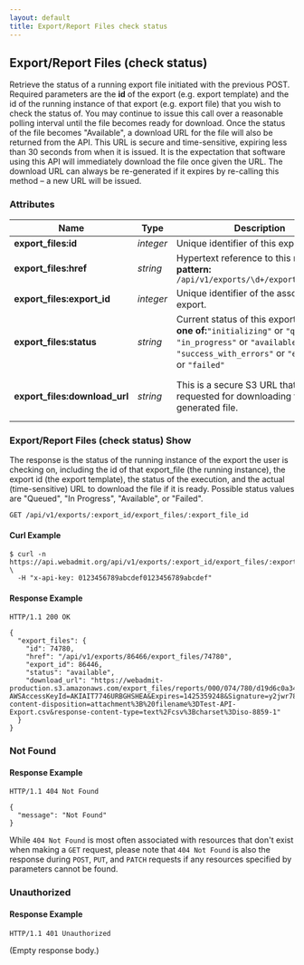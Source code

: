 ```yaml
---
layout: default
title: Export/Report Files check status
---
```


<!-- WARNING: This is an automatically generated file.  Do not modify directly.  See script/generate-docs. -->

<h2><a name="resource-export_files_check"></a>Export/Report Files (check status)</h2>

<p>Retrieve the status of a running export file initiated with the previous POST. Required parameters are the <strong>id</strong> of the export (e.g. export template) and the id of the running instance of that export (e.g. export file) that you wish to check the status of. You may continue to issue this call over a reasonable polling interval until the file becomes ready for download.  Once the status of the file becomes &quot;Available&quot;, a download URL for the file will also be returned from the API.  This URL is secure and time-sensitive, expiring less than 30 seconds from when it is issued. It is the expectation that software using this API will immediately download the file once given the URL. The download URL can always be re-generated if it expires by re-calling this method – a new URL will be issued.</p>


<h3>Attributes</h3>

<table><thead>
<tr>
<th>Name</th>
<th>Type</th>
<th>Description</th>
<th>Example</th>
</tr>
</thead><tbody>
<tr>
<td><strong>export_files:id</strong></td>
<td><em>integer</em></td>
<td>Unique identifier of this export file.</td>
<td><code>74780</code></td>
</tr>
<tr>
<td><strong>export_files:href</strong></td>
<td><em>string</em></td>
<td>Hypertext reference to this resource.<br/> <strong>pattern:</strong> <code>/api/v1/exports/\d+/export_files/\d+</code></td>
<td><code>&quot;/api/v1/exports/86466/export_files/74780&quot;</code></td>
</tr>
<tr>
<td><strong>export_files:export_id</strong></td>
<td><em>integer</em></td>
<td>Unique identifier of the associated export.</td>
<td><code>86446</code></td>
</tr>
<tr>
<td><strong>export_files:status</strong></td>
<td><em>string</em></td>
<td>Current status of this export file.<br/> <strong>one of:</strong><code>&quot;initializing&quot;</code> or <code>&quot;queued&quot;</code> or <code>&quot;in_progress&quot;</code> or <code>&quot;available&quot;</code> or <code>&quot;success_with_errors&quot;</code> or <code>&quot;empty_list&quot;</code> or <code>&quot;failed&quot;</code></td>
<td><code>&quot;available&quot;</code></td>
</tr>
<tr>
<td><strong>export_files:download_url</strong></td>
<td><em>string</em></td>
<td>This is a secure S3 URL that can be requested for downloading the generated file.</td>
<td><code>&quot;https://webadmit-production.s3.amazonaws.com/export_files/reports/000/074/780/d19d6c0a34b7062c4496530f3d5dbfb_original.txt?AWSAccessKeyId=AKIAIT7746URBGHSHEA&amp;Expires=1425359248&amp;Signature=y2jwr78kbVt44xz%2BfaEnp5dXKU%3D&amp;response-content-disposition=attachment%3B%20filename%3DTest-API-Export.csv&amp;response-content-type=text%2Fcsv%3Bcharset%3Diso-8859-1&quot;</code></td>
</tr>
</tbody></table>

<h3>Export/Report Files (check status) Show</h3>

<p>The response is the status of the running instance of the export the user is checking on, including the id of that export_file (the running instance), the export id (the export template), the status of the execution, and the actual (time-sensitive) URL to download the file if it is ready. Possible status values are &quot;Queued&quot;, &quot;In Progress&quot;, &quot;Available&quot;, or &quot;Failed&quot;.</p>

<pre><code>GET /api/v1/exports/:export_id/export_files/:export_file_id
</code></pre>

<h4>Curl Example</h4>

<pre lang="bash"><code>$ curl -n https://api.webadmit.org/api/v1/exports/:export_id/export_files/:export_file_id \
  -H &quot;x-api-key: 0123456789abcdef0123456789abcdef&quot;
</code></pre>

<h4>Response Example</h4>

<pre><code>HTTP/1.1 200 OK
</code></pre>

<pre lang="json"><code>{
  &quot;export_files&quot;: {
    &quot;id&quot;: 74780,
    &quot;href&quot;: &quot;/api/v1/exports/86466/export_files/74780&quot;,
    &quot;export_id&quot;: 86446,
    &quot;status&quot;: &quot;available&quot;,
    &quot;download_url&quot;: &quot;https://webadmit-production.s3.amazonaws.com/export_files/reports/000/074/780/d19d6c0a34b7062c4496530f3d5dbfb_original.txt?AWSAccessKeyId=AKIAIT7746URBGHSHEA&amp;Expires=1425359248&amp;Signature=y2jwr78kbVt44xz%2BfaEnp5dXKU%3D&amp;response-content-disposition=attachment%3B%20filename%3DTest-API-Export.csv&amp;response-content-type=text%2Fcsv%3Bcharset%3Diso-8859-1&quot;
  }
}
</code></pre>

<h3>Not Found</h3>

<h4>Response Example</h4>

<pre><code>HTTP/1.1 404 Not Found
</code></pre>

<pre lang="json"><code>{
  &quot;message&quot;: &quot;Not Found&quot;
}
</code></pre>

<p>While <code>404 Not Found</code> is most often associated with resources that don&#39;t exist when making a <code>GET</code> request, please note that <code>404 Not Found</code> is also the response during <code>POST</code>, <code>PUT</code>, and <code>PATCH</code> requests if any resources specified by parameters cannot be found.</p>

<h3>Unauthorized</h3>

<h4>Response Example</h4>

<pre><code>HTTP/1.1 401 Unauthorized
</code></pre>

<p>(Empty response body.)</p>

